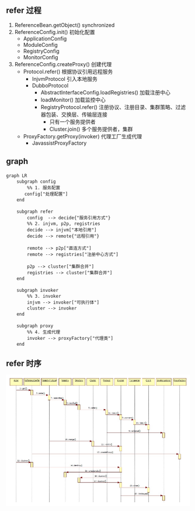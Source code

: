 ## refer 过程
1. ReferenceBean.getObject() synchronized
2. ReferenceConfig.init() 初始化配置
    * ApplicationConfig 
    * ModuleConfig 
    * RegistryConfig
    * MonitorConfig
3. ReferenceConfig.createProxy() 创建代理
    * Protocol.refer() 根据协议引用远程服务
        - InjvmProtocol 引入本地服务
        - DubboProtocol 
            + AbstractInterfaceConfig.loadRegistries() 加载注册中心
            + loadMonitor() 加载监控中心
            + RegistryProtocol.refer() 注册协议、注册目录、集群策略、过滤器包装、交换层、传输层连接
                + 只有一个服务提供者
                + Cluster.join() 多个服务提供者，集群
    * ProxyFactory.getProxy(invoker)  代理工厂生成代理
        - JavassistProxyFactory

## graph
```mermaid
graph LR
    subgraph config
        %% 1. 服务配置
       config["处理配置"]
    end

    subgraph refer
        config  --> decide{"服务引用方式"}
        %% 2. injvm, p2p, registries
        decide --> injvm["本地引用"]
        decide --> remote{"远程引用"}

        remote --> p2p["直连方式"]
        remote --> registries["注册中心方式"]

        p2p --> cluster["集群合并"]
        registries --> cluster["集群合并"]
    end

    subgraph invoker
        %% 3. invoker
        injvm --> invoker["可执行体"]
        cluster --> invoker
    end

    subgraph proxy
        %% 4. 生成代理
        invoker --> proxyFactory["代理类"]
    end
```

## refer 时序
![refer](../../img/dubbo-service-refer-sequence.png)